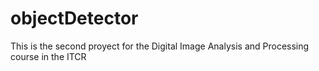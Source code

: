 # objectDetector
This is the second proyect for the Digital Image Analysis and Processing course in the ITCR

